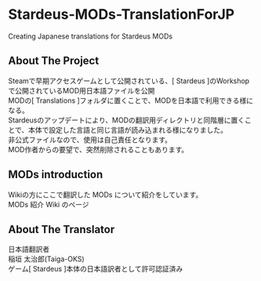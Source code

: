 # Stardeus-MODs-TranslationForJP
Creating Japanese translations for Stardeus MODs
<!-- ABOUT THE PROJECT -->
## About The Project
Steamで早期アクセスゲームとして公開されている、[ Stardeus ]のWorkshopで公開されているMOD用日本語ファイルを公開<br>
MODの[ Translations ]フォルダに置くことで、MODを日本語で利用できる様になる。<br>
Stardeusのアップデートにより、MODの翻訳用ディレクトリと同階層に置くことで、本体で設定した言語と同じ言語が読み込まれる様になりました。<br>
非公式ファイルなので、使用は自己責任となります。<br>
MOD作者からの要望で、突然削除されることもあります。
<!-- ABOUT THE MODs -->
## MODs introduction
Wikiの方にここで翻訳した MODs について紹介をしています。<br>
<a herf="https://github.com/Taiga-OKS/Stardeus-MODs-TranslationForJP/wiki">MODs 紹介 Wiki のページ</a>
<!-- ABOUT THE TRANSLATER -->
## About The Translator
日本語翻訳者<br>
稲垣 太治郎(Taiga-OKS)<br>
ゲーム[ Stardeus ]本体の日本語訳者として許可認証済み
